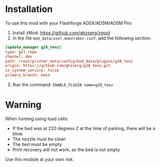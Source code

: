# Installation

To use this mod with your Flashforge AD5X/AD5M/AD5M Pro:

1. Install zMod: https://github.com/ghzserg/zmod
2. In the file ```mod_data/user.moonraker.conf```, add the following section:
```ini
[update_manager g28_tenz]
type: git_repo
channel: dev
path: /root/printer_data/config/mod_data/plugins/g28_tenz
origin: https://github.com/ghzserg/g28_tenz.git
is_system_service: False
primary_branch: main
```
3. Run the command: ```ENABLE_PLUGIN name=g28_tenz```

# Warning

When homing using load cells:
- If the bed was at 220 degrees Z at the time of parking, there will be a blow
- The nozzle must be clean
- The bed must be empty
- Print recovery will not work, as the bed is not empty

Use this module at your own risk.
